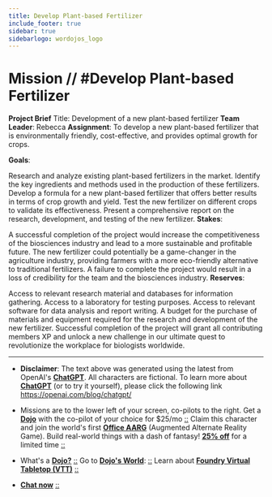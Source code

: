 ```yaml
---
title: Develop Plant-based Fertilizer
include_footer: true
sidebar: true
sidebarlogo: wordojos_logo
---
```

# Mission // #Develop Plant-based Fertilizer

**Project Brief**
Title: Development of a new plant-based fertilizer
**Team Leader**: Rebecca
**Assignment**: To develop a new plant-based fertilizer that is environmentally friendly, cost-effective, and provides optimal growth for crops.

**Goals**:

Research and analyze existing plant-based fertilizers in the market.
Identify the key ingredients and methods used in the production of these fertilizers.
Develop a formula for a new plant-based fertilizer that offers better results in terms of crop growth and yield.
Test the new fertilizer on different crops to validate its effectiveness.
Present a comprehensive report on the research, development, and testing of the new fertilizer.
**Stakes**:

A successful completion of the project would increase the competitiveness of the biosciences industry and lead to a more sustainable and profitable future.
The new fertilizer could potentially be a game-changer in the agriculture industry, providing farmers with a more eco-friendly alternative to traditional fertilizers.
A failure to complete the project would result in a loss of credibility for the team and the biosciences industry.
**Reserves**:

Access to relevant research material and databases for information gathering.
Access to a laboratory for testing purposes.
Access to relevant software for data analysis and report writing.
A budget for the purchase of materials and equipment required for the research and development of the new fertilizer.
Successful completion of the project will grant all contributing members XP and unlock a new challenge in our ultimate quest to revolutionize the workplace for biologists worldwide.

---

* **Disclaimer**: The text above was generated using the latest from OpenAI's [**ChatGPT**](https://openai.com/blog/chatgpt/).  All characters are fictional.  To learn more about [**ChatGPT**](https://openai.com/blog/chatgpt/) (or to try it yourself), please click the following link https://openai.com/blog/chatgpt/

* Missions are to the lower left of your screen, co-pilots to the right. Get a [**Dojo**](https://workmates.live/marketplace) with the co-pilot of your choice for $25/mo [::](https://workmates.live/marketplace)  Claim this character and join the world's first [**Office AARG**](https://dojos.world) (Augmented Alternate Reality Game). Build real-world things with a dash of fantasy! [**25% off**](https://blog.workmates.live/deal-on-a-dojo) for a limited time [::](https://blog.workmates.live/deal-on-a-dojo) 

* What's a [**Dojo?**](https://workdojos.com) [::](https://workdojos.com)  Go to [**Dojo's World**](https://dojos.world): [::](https://dojos.world)  Learn about [**Foundry Virtual Tabletop (VTT)**](https://foundryvtt.com) [::](https://foundryvtt.com/)

* [**Chat now**](https://chat.workmates.live/channel/support) [::](https://chat.workmates.live/channel/support)
